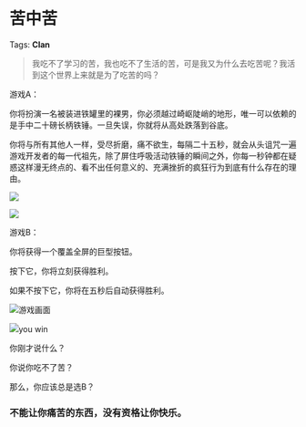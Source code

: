 # 苦中苦

Tags: **Clan**

> 我吃不了学习的苦，我也吃不了生活的苦，可是我又为什么去吃苦呢？我活到这个世界上来就是为了吃苦的吗？



游戏A：

你将扮演一名被装进铁罐里的裸男，你必须越过崎岖陡峭的地形，唯一可以依赖的是手中二十磅长柄铁锤。一旦失误，你就将从高处跌落到谷底。

你将与所有其他人一样，受尽折磨，痛不欲生，每隔二十五秒，就会从头诅咒一遍游戏开发者的每一代祖先，除了屏住呼吸活动铁锤的瞬间之外，你每一秒钟都在疑惑这样漫无终点的、看不出任何意义的、充满挫折的疯狂行为到底有什么存在的理由。

![](https://pic1.zhimg.com/50/v2-190d0489d021f6af5be450e95eba68d6_720w.jpg?source=2c26e567)  


![](https://picx.zhimg.com/50/v2-438f896c338ccbcfe7ae2a690cd167bf_720w.jpg?source=2c26e567)  


游戏B：

你将获得一个覆盖全屏的巨型按钮。

按下它，你将立刻获得胜利。

如果不按下它，你将在五秒后自动获得胜利。

![](https://picx.zhimg.com/50/v2-e0c29819141ec0970ed15633ba03df4f_720w.jpg?source=2c26e567)游戏画面  


![](https://pic1.zhimg.com/50/v2-344140a6088791ca59af1452b8b9ba26_720w.jpg?source=2c26e567)you win  


你刚才说什么？

你说你吃不了苦？

那么，你应该总是选B？

  


  


### 不能让你痛苦的东西，没有资格让你快乐。



